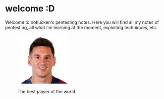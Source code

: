 # welcome :D

Welcome to notlucken's pentesting notes. Here you will find all my notes of pentesting, all what i'm learning at the moment, exploiting techniques, etc.

<figure><img src=".gitbook/assets/158023.png" alt=""><figcaption><p>The best player of the world.</p></figcaption></figure>
